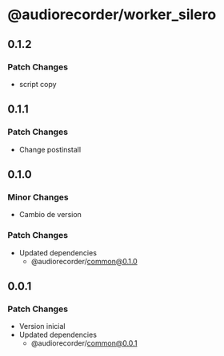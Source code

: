 # @audiorecorder/worker_silero

## 0.1.2

### Patch Changes

- script copy

## 0.1.1

### Patch Changes

- Change postinstall

## 0.1.0

### Minor Changes

- Cambio de version

### Patch Changes

- Updated dependencies
  - @audiorecorder/common@0.1.0

## 0.0.1

### Patch Changes

- Version inicial
- Updated dependencies
  - @audiorecorder/common@0.0.1

